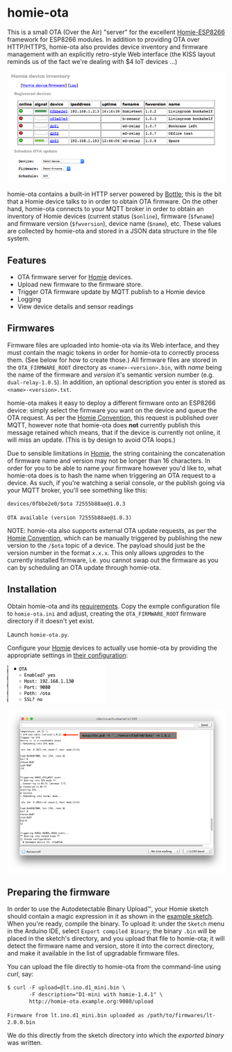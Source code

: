 # homie-ota

This is a small OTA (Over the Air) "server" for the excellent [Homie-ESP8266][Homie] framework for ESP8266 modules. In addition to providing OTA over HTTP/HTTPS, homie-ota also provides device inventory and firmware management with an explicitly retro-style Web interface (the KISS layout reminds us of the fact we're dealing with $4 IoT devices ...)

![homie-ota](assets/jmbp-2708.png)

homie-ota contains a built-in HTTP server powered by [Bottle]; this is the bit that a Homie device talks to in order to obtain OTA firmware. On the other hand, homie-ota connects to your MQTT broker in order to obtain an inventory of Homie devices (current status (`$online`), firmware (`$fwname`) and firmware version (`$fwversion`), device name (`$name`), etc. These values are collected by homie-ota and stored in a JSON data structure in the file system.

## Features

* OTA firmware server for [Homie] devices.
* Upload new firmware to the firmware store.
* Trigger OTA firmware update by MQTT publish to a Homie device
* Logging
* View device details and sensor readings

## Firmwares

Firmware files are uploaded into homie-ota via its Web interface, and they must contain the magic tokens in order for homie-ota to correctly process them. (See below for how to create those.) All firmware files are stored in the `OTA_FIRMWARE_ROOT` directory as `<name>-<version>.bin`, with _name_ being the name of the firmware and _version_ it's semantic version number (e.g. `dual-relay-1.0.5`). In addition, an optional description you enter is stored as `<name>-<version>.txt`.

homie-ota makes it easy to deploy a different firmware onto an ESP8266 device: simply select the firmware you want on the device and queue the OTA request. As per the [Homie Convention][convention], this request is published over MQTT, however note that homie-ota does **not** currently publish this message retained which means, that if the device is currently not online, it will miss an update. (This is by design to avoid OTA loops.)

Due to sensible limitations in [Homie], the string containing the concatenation of firmware name and version may not be longer than 16 characters. In order for you to be able to name your firmware however you'd like to, what homie-ota does is to hash the name when triggering an OTA request to a device. As such, if you're watching a serial console, or the publish going via your MQTT broker, you'll see something like this:

```
devices/0fbbe2e0/$ota 72555b88ae@1.0.3

OTA available (version 72555b88ae@1.0.3)
```

NOTE: homie-ota also supports external OTA update requests, as per the [Homie Convention][convention], which can be manually triggered by publishing the new version to the `/$ota` topic of a device. The payload should just be the version number in the format `x.x.x`. This only allows _upgrades_ to the currently installed firmware, i.e. you cannot swap out the firmware as you can by scheduling an OTA update through homie-ota.

## Installation

Obtain homie-ota and its [requirements](requirements.txt). Copy the exmple configuration file to `homie-ota.ini` and adjust, creating the `OTA_FIRMWARE_ROOT` firmware directory if it doesn't yet exist.

Launch `homie-ota.py`.

Configure your [Homie] devices to actually use homie-ota by providing the appropriate settings in [their configuration](https://github.com/marvinroger/homie-esp8266/blob/master/docs/5.-JSON-configuration-file.md):

![Homie config](assets/jmbp-2687.png)

![ESP8266 Arduino](assets/jmbp-2686.png)


## Preparing the firmware

In order to use the Autodetectable Binary Upload™, your Homie sketch should contain a magic expression in it as shown in the [example sketch](assets/example.ino). When you're ready, compile the binary. To upload it: under the `Sketch` menu in the Arduino IDE, select `Export compiled Binary`; the binary `.bin` will be placed in the sketch's directory, and you upload that file to homie-ota; it will detect the firmware name and version, store it into the correct directory, and make it available in the list of upgradable firmware files.

You can upload the file directly to homie-ota from the command-line using _curl_, say:

```
$ curl -F upload=@lt.ino.d1_mini.bin \
       -F description="D1-mini with homie-1.4.1" \
       http://homie-ota.example.org:9080/upload

Firmware from lt.ino.d1_mini.bin uploaded as /path/to/firmwares/lt-2.0.0.bin
```

We do this directly from the sketch directory into which the _exported binary_ was written.


  [Homie]: https://github.com/marvinroger/homie-esp8266
  [Bottle]: http://bottlepy.org/docs/dev/index.html
  [convention]: https://github.com/marvinroger/homie
